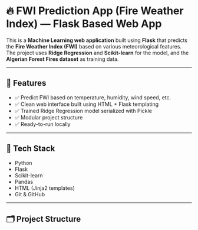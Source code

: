 # 🔥 FWI Prediction App (Fire Weather Index) — Flask Based Web App

This is a **Machine Learning web application** built using **Flask** that predicts the **Fire Weather Index (FWI)** based on various meteorological features. The project uses **Ridge Regression** and **Scikit-learn** for the model, and the **Algerian Forest Fires dataset** as training data.

---

## 📌 Features

- ✅ Predict FWI based on temperature, humidity, wind speed, etc.
- ✅ Clean web interface built using HTML + Flask templating
- ✅ Trained Ridge Regression model serialized with Pickle
- ✅ Modular project structure
- ✅ Ready-to-run locally

---

## 🧠 Tech Stack

- Python
- Flask
- Scikit-learn
- Pandas
- HTML (Jinja2 templates)
- Git & GitHub

---

## 🗂️ Project Structure

